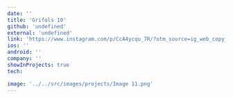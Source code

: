 ```yaml
---
date: ''
title: 'Grifols 10'
github: 'undefined'
external: 'undefined'
link: 'https://www.instagram.com/p/CcA4ycqu_7R/?utm_source=ig_web_copy_link'
ios: ''
android: ''
company: ''
showInProjects: true
tech:

image: '../../src/images/projects/Image 11.png'
---
```

